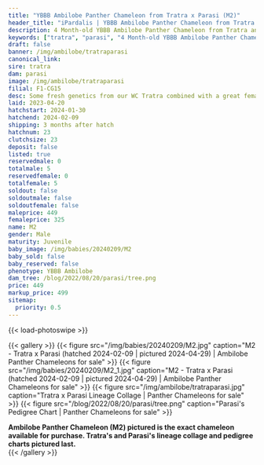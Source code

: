 ```yaml
---
title: "YBBB Ambilobe Panther Chameleon from Tratra x Parasi (M2)"
header_title: "iPardalis | YBBB Ambilobe Panther Chameleon from Tratra x Parasi | M2"
description: 4 Month-old YBBB Ambilobe Panther Chameleon from Tratra and Parasi. Some fresh genetics from our WC Tratra combined with a great female from F1 Manjaka and Parasy! We've included sire and dam dendrograms if available, but you can view our Tratra or Parasi breeder pages for more information.
keywords: ["tratra", "parasi", "4 Month-old YBBB Ambilobe Panther Chameleon", "baby chameleons for sale", "buy panther chameleon", "panther for sale", "ambilobe panther chameleons for sale", "ambilobe panther chameleon for sale"]
draft: false
banner: /img/ambilobe/tratraparasi
canonical_link: 
sire: tratra
dam: parasi
image: /img/ambilobe/tratraparasi
filial: F1-CG15
desc: Some fresh genetics from our WC Tratra combined with a great female from F1 Manjaka and Parasy!
laid: 2023-04-20
hatchstart: 2024-01-30
hatchend: 2024-02-09
shipping: 3 months after hatch
hatchnum: 23
clutchsize: 23
deposit: false
listed: true
reservedmale: 0
totalmale: 5
reservedfemale: 0
totalfemale: 5
soldout: false
soldoutmale: false
soldoutfemale: false
maleprice: 449
femaleprice: 325
name: M2
gender: Male
maturity: Juvenile
baby_image: /img/babies/20240209/M2
baby_sold: false
baby_reserved: false
phenotype: YBBB Ambilobe
dam_tree: /blog/2022/08/20/parasi/tree.png
price: 449
markup_price: 499
sitemap: 
  priority: 0.5
---
```


{{< load-photoswipe >}}

{{< gallery >}}
  {{< figure src="/img/babies/20240209/M2.jpg" caption="M2 - Tratra x Parasi (hatched 2024-02-09 | pictured 2024-04-29) | Ambilobe Panther Chameleons for sale" >}}
  {{< figure src="/img/babies/20240209/M2_1.jpg" caption="M2 - Tratra x Parasi (hatched 2024-02-09 | pictured 2024-04-29) | Ambilobe Panther Chameleons for sale" >}}
  {{< figure src="/img/ambilobe/tratraparasi.jpg" caption="Tratra x Parasi Lineage Collage | Panther Chameleons for sale" >}}
  {{< figure src="/blog/2022/08/20/parasi/tree.png" caption="Parasi's Pedigree Chart | Panther Chameleons for sale" >}}
  <figcaption itemprop="description"><strong>Ambilobe Panther Chameleon (M2) pictured is the exact chameleon available for purchase. Tratra's and Parasi's lineage collage and pedigree charts pictured last.</strong></figcaption>
{{< /gallery >}}
